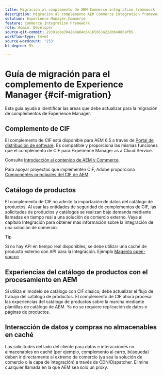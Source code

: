 ```yaml
---
title: Migración al complemento de AEM Commerce integration framework (CIF)
description: Migración al complemento AEM Commerce integration framework (CIF) desde una versión antigua.
solution: Experience Manager,Commerce
feature: Commerce Integration Framework
role: Admin, Developer
source-git-commit: 29391c8e3042a8a04c64165663a228bb4886afb5
workflow-type: tm+mt
source-wordcount: '253'
ht-degree: 5%

---
```


# Guía de migración para el complemento de Experience Manager {#cif-migration}

Esta guía ayuda a identificar las áreas que debe actualizar para la migración de complementos de Experience Manager.

## Complemento de CIF

El complemento de CIF está disponible para AEM 6.5 a través de [Portal de distribución de software](https://experience.adobe.com/#/downloads/content/software-distribution/es/aem.html). Es compatible y proporciona las mismas funciones que el complemento de CIF para Experience Manager as a Cloud Service.

Consulte [Introducción al contenido de AEM y Commerce](getting-started.md).

Para apoyar proyectos que implementen CIF, Adobe proporciona [Componentes principales del CIF de AEM](https://github.com/adobe/aem-core-cif-components).

## Catálogo de productos

El complemento de CIF no admite la importación de datos del catálogo de productos. Al usar las entidades de seguridad de complementos de CIF, las solicitudes de productos y catálogos se realizan bajo demanda mediante llamadas en tiempo real a una solución de comercio externo. Vaya al capítulo Integración para obtener más información sobre la integración de una solución de comercio.

>[!TIP]
>
>Si no hay API en tiempo real disponibles, se debe utilizar una caché de producto externo con API para la integración. Ejemplo [Magento open-source](https://business.adobe.com/products/magento/open-source.html).

## Experiencias del catálogo de productos con el procesamiento en AEM

Si utiliza el modelo de catálogo con CIF clásico, debe actualizar el flujo de trabajo del catálogo de productos. El complemento de CIF ahora procesa las experiencias del catálogo de productos sobre la marcha mediante plantillas de catálogo de AEM. Ya no se requiere replicación de datos o páginas de productos.

## Interacción de datos y compras no almacenables en caché

Las solicitudes del lado del cliente para datos e interacciones no almacenables en caché (por ejemplo, complemento al carro, búsqueda) deben ir directamente al extremo de comercio (ya sea la solución de comercio o la capa de integración) a través de CDN/Dispatcher. Elimine cualquier llamada en la que AEM sea solo un proxy.
